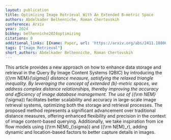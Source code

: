 ```yaml
---
layout: publication
title: Optimizing Image Retrieval With An Extended B-metric Space
authors: Abdelkader Belhenniche, Roman Chertovskih
conference: Arxiv
year: 2024
bibkey: belhenniche2024optimizing
citations: 0
additional_links: [{name: Paper, url: 'https://arxiv.org/abs/2411.18800'}]
tags: ["Image Retrieval"]
short_authors: Abdelkader Belhenniche, Roman Chertovskih
---
```

This article provides a new approach on how to enhance data storage and
retrieval in the Query By Image Content Systems (QBIC) by introducing the \(\{\rm
NEM\}_\{\sigma\}\) distance measure, satisfying the relaxed triangle inequality. By
leveraging the concept of extended \(b\)-metric spaces, we address complex
distance relationships, thereby improving the accuracy and efficiency of image
database management. The use of \(\{\rm NEM\}_\{\sigma\}\) facilitates better
scalability and accuracy in large-scale image retrieval systems, optimizing
both the storage and retrieval processes. The proposed method represents a
significant advancement over traditional distance measures, offering enhanced
flexibility and precision in the context of image content-based querying.
Additionally, we take inspiration from ice flow models using \(\{\rm
NEM\}_\{\sigma\}\) and \(\{\rm NEM\}_r\), adding dynamic and location-based factors to
better capture details in images.